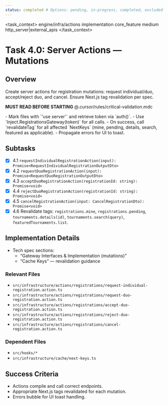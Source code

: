 ```yaml
---
status: completed # Options: pending, in-progress, completed, excluded
---
```


<task_context>
<domain>engine/infra/actions</domain>
<type>implementation</type>
<scope>core_feature</scope>
<complexity>medium</complexity>
<dependencies>http_server|external_apis</dependencies>
</task_context>

# Task 4.0: Server Actions — Mutations

## Overview

Create server actions for registration mutations: request individual/duo, accept/reject duo, and cancel. Ensure Next.js tag revalidation per spec.

<import>**MUST READ BEFORE STARTING** @.cursor/rules/critical-validation.mdc</import>

<requirements>
- Mark files with `'use server'` and retrieve token via `auth()`.
- Use `Inject.RegistrationsGateway(token)` for all calls.
- On success, call `revalidateTag` for all affected `NextKeys` (mine, pending, details, search, featured as applicable).
- Propagate errors for UI to toast.
</requirements>

## Subtasks

- [x] 4.1 `requestIndividualRegistrationAction(input): Promise<RequestIndividualRegistrationOutputDto>`
- [x] 4.2 `requestDuoRegistrationAction(input): Promise<RequestDuoRegistrationOutputDto>`
- [x] 4.3 `acceptDuoRegistrationAction(registrationId: string): Promise<void>`
- [x] 4.4 `rejectDuoRegistrationAction(registrationId: string): Promise<void>`
- [x] 4.5 `cancelRegistrationAction(input: CancelRegistrationDto): Promise<void>`
- [x] 4.6 Revalidate tags: `registrations.mine`, `registrations.pending`, `tournaments.details(id)`, `tournaments.search(query)`, `featuredTournaments.list`.

## Implementation Details

- Tech spec sections:
  - “Gateway Interfaces & Implementation (mutations)”
  - “Cache Keys” — revalidation guidance

### Relevant Files

- `src/infrastructure/actions/registrations/request-individual-registration.action.ts`
- `src/infrastructure/actions/registrations/request-duo-registration.action.ts`
- `src/infrastructure/actions/registrations/accept-duo-registration.action.ts`
- `src/infrastructure/actions/registrations/reject-duo-registration.action.ts`
- `src/infrastructure/actions/registrations/cancel-registration.action.ts`

### Dependent Files

- `src/hooks/*`
- `src/infrastructure/cache/next-keys.ts`

## Success Criteria

- Actions compile and call correct endpoints.
- Appropriate Next.js tags revalidated for each mutation.
- Errors bubble for UI toast handling.

